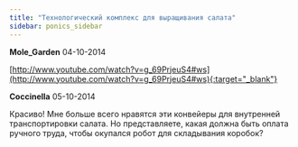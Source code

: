 ```yaml
---
title: "Технологический комплекс для выращивания салата"
sidebar: ponics_sidebar
---
```


**Mole_Garden** 04-10-2014

[http://www.youtube.com/watch?v=g_69PrjeuS4#ws](http://www.youtube.com/watch?v=g_69PrjeuS4#ws){:target="_blank"}


**Coccinella** 05-10-2014

Красиво! Мне больше всего нравятся эти конвейеры для внутренней транспортировки салата. Но представляете, какая должна быть оплата ручного труда, чтобы окупался робот для складывания коробок?



